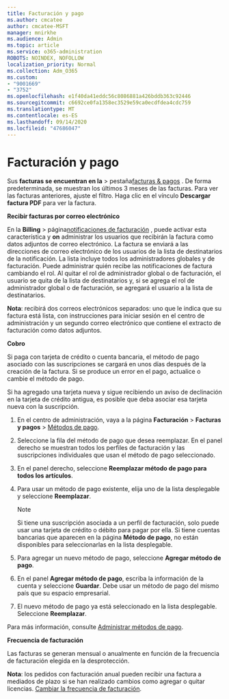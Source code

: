 ```yaml
---
title: Facturación y pago
ms.author: cmcatee
author: cmcatee-MSFT
manager: mnirkhe
ms.audience: Admin
ms.topic: article
ms.service: o365-administration
ROBOTS: NOINDEX, NOFOLLOW
localization_priority: Normal
ms.collection: Adm_O365
ms.custom:
- "9001669"
- "3752"
ms.openlocfilehash: e1f40da41eddc56c8086881a426bddb363c92446
ms.sourcegitcommit: c6692ce0fa1358ec3529e59ca0ecdfdea4cdc759
ms.translationtype: MT
ms.contentlocale: es-ES
ms.lasthandoff: 09/14/2020
ms.locfileid: "47686047"
---
```

# <a name="billing-and-payment"></a>Facturación y pago

Sus **facturas se encuentran en la**  >  pestaña[facturas & pagos](https://go.microsoft.com/fwlink/p/?linkid=848039) .  De forma predeterminada, se muestran los últimos 3 meses de las facturas.  Para ver las facturas anteriores, ajuste el filtro.  Haga clic en el vínculo **Descargar factura PDF** para ver la factura.

**Recibir facturas por correo electrónico**

En la **Billing**  >  página[notificaciones de facturación](https://go.microsoft.com/fwlink/p/?linkid=853212) , puede activar esta característica y **on** administrar los usuarios que recibirán la factura como datos adjuntos de correo electrónico. La factura se enviará a las direcciones de correo electrónico de los usuarios de la lista de destinatarios de la notificación. La lista incluye todos los administradores globales y de facturación.  Puede administrar quién recibe las notificaciones de factura cambiando el rol.  Al quitar el rol de administrador global o de facturación, el usuario se quita de la lista de destinatarios y, si se agrega el rol de administrador global o de facturación, se agregará el usuario a la lista de destinatarios.

**Nota**: recibirá dos correos electrónicos separados: uno que le indica que su factura está lista, con instrucciones para iniciar sesión en el centro de administración y un segundo correo electrónico que contiene el extracto de facturación como datos adjuntos.

**Cobro**

Si paga con tarjeta de crédito o cuenta bancaria, el método de pago asociado con las suscripciones se cargará en unos días después de la creación de la factura. Si se produce un error en el pago, actualice o cambie el método de pago.

Si ha agregado una tarjeta nueva y sigue recibiendo un aviso de declinación en la tarjeta de crédito antigua, es posible que deba asociar esa tarjeta nueva con la suscripción.

1. En el centro de administración, vaya a la página **Facturación** > **Facturas y pagos** > [Métodos de pago](https://go.microsoft.com/fwlink/p/?linkid=2018806).

2. Seleccione la fila del método de pago que desea reemplazar. En el panel derecho se muestran todos los perfiles de facturación y las suscripciones individuales que usan el método de pago seleccionado.

3. En el panel derecho, seleccione **Reemplazar método de pago para todos los artículos**.

4. Para usar un método de pago existente, elija uno de la lista desplegable y seleccione **Reemplazar**.

    > [!NOTE]
    > Si tiene una suscripción asociada a un perfil de facturación, solo puede usar una tarjeta de crédito o débito para pagar por ella. Si tiene cuentas bancarias que aparecen en la página **Método de pago**, no están disponibles para seleccionarlas en la lista desplegable.

5. Para agregar un nuevo método de pago, seleccione **Agregar método de pago**.

6. En el panel **Agregar método de pago**, escriba la información de la cuenta y seleccione **Guardar**. Debe usar un método de pago del mismo país que su espacio empresarial.

7. El nuevo método de pago ya está seleccionado en la lista desplegable. Seleccione **Reemplazar**.

Para más información, consulte [Administrar métodos de pago](https://docs.microsoft.com/microsoft-365/commerce/billing-and-payments/manage-payment-methods).

**Frecuencia de facturación**

Las facturas se generan mensual o anualmente en función de la frecuencia de facturación elegida en la desprotección.  

**Nota**: los pedidos con facturación anual pueden recibir una factura a mediados de plazo si se han realizado cambios como agregar o quitar licencias. [Cambiar la frecuencia de facturación](https://docs.microsoft.com/microsoft-365/commerce/billing-and-payments/change-payment-frequency).
